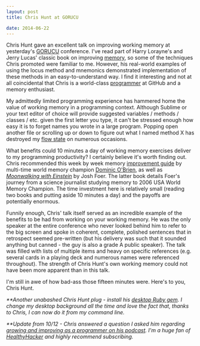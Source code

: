 ```yaml
---
layout: post
title: Chris Hunt at GORUCU

date: 2014-06-22
---
```


Chris Hunt gave an excellent talk on improving working memory at yesterday's [GORUCU](http://goruco.com/) conference. I've read part of Harry Lorayne's and Jerry Lucas' classic book on improving [memory](http://www.amazon.com/The-Memory-Book-Classic-Improving/dp/0345337581), so some of the techniques Chris promoted were familiar to me. However, his real-world examples of using the locus method and mnemonics demonstrated implementation of these methods in an easy-to-understand way. I find it interesting and not at all coincidental that Chris is a world-class [programmer](https://github.com/chrishunt) at GitHub and a memory enthusiast.

My admittedly limited programming experience has hammered home the value of working memory in a programming context. Although Sublime or your text editor of choice will provide suggested variables / methods / classes / etc. given the first letter you type, it can't be stressed enough how easy it is to forget names you wrote in a large program. Popping open another file or scrolling up or down to figure out what I named method X has destroyed my <a href="http://en.wikipedia.org/wiki/Flow_(psychology)" target="_blank">flow state</a> on numerous occasions. 

What benefits could 10 minutes a day of working memory exercises deliver to my programming productivity? I certainly believe it's worth finding out. Chris recommended this week by week memory [improvement guide](http://www.amazon.com/How-Develop-Brilliant-Memory-Week/dp/1780287909) by multi-time world memory champion [Dominic O'Brien](http://en.wikipedia.org/wiki/Dominic_O'Brien), as well as <i>[Moonwalking with Einstein](http://www.amazon.com/Moonwalking-Einstein-Science-Remembering-Everything/dp/0143120530)</i> by Josh Foer. The latter book details Foer's journey from a science journalist studying memory to 2006 USA World Memory Champion. The time investment here is relatively small (reading two books and putting aside 10 minutes a day) and the payoffs are potentially enormous.  

Funnily enough, Chris' talk itself served as an incredible example of the benefits to be had from working on your working memory. He was the only speaker at the entire conference who never looked behind him to refer to the big screen and spoke in coherent, complete, polished sentences that in retrospect seemed pre-written (but his delivery was such that it sounded anything but canned - the guy is also a grade A public speaker). The talk was filled with lists of multiple items and heavy on specific references (e.g. several cards in a playing deck and numerous names were referenced throughout). The strength of Chris Hunt's own working memory could not have been more apparent than in this talk.  

I'm still in awe of how bad-ass those fifteen minutes were. Here's to you, Chris Hunt. 

<i>**Another unabashed Chris Hunt plug - install his [desktop Ruby gem](https://github.com/chrishunt/desktop). I change my desktop background all the time and love the fact that, thanks to Chris, I can now do it from my command line.</i>

<i>**Update from 10/12 - Chris answered a question I asked him regarding [growing and improving as a programmer on his podcast](http://www.healthyhacker.com/2014/10/06/growing-as-a-programmer/). I'm a huge fan of [HealthyHacker](http://www.healthyhacker.com/) and highly recommend subscribing.</i>

